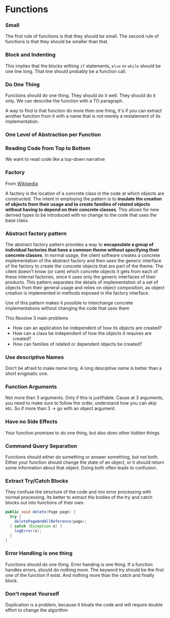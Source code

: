 # Functions

### Small

The first rule of functions is that they should be small. The second rule of functions is that they should be smaller than that.

### Block and Indenting

This implies that the blocks withing `if` statements, `else` or `while` should be one line long. That line should probably be a function call.

### Do One Thing

Functions should do one thing. They should do it well. They should do it only. We can describe the function with a TO paragraph.

A way to find is that function do more then one thing, it's if you can extract another function from it with a name that is not merely a restatement of its implementation.

### One Level of Abstraction per Function

### Reading Code from Top to Bottom

We want to read code like a top-down narrative

### Factory

From [Wikipedia](https://en.wikipedia.org/wiki/Abstract_factory_pattern)

A factory is the location of a concrete class in the code at which objects are constructed. The intent in employing the pattern is to **insulate the creation of objects from their usage and to create families of related objects without having to depend on their concrete classes**. This allows for new derived types to be introduced with no change to the code that uses the base class.

### Abstract factory pattern

The abstract factory pattern provides a way to **encapsulate a group of individual factories that have a common theme without specifying their concrete classes**. In normal usage, the client software creates a concrete implementation of the abstract factory and then uses the generic interface of the factory to create the concrete objects that are part of the theme. The client doesn't know (or care) which concrete objects it gets from each of these internal factories, since it uses only the generic interfaces of their products. This pattern separates the details of implementation of a set of objects from their general usage and relies on object composition, as object creation is implemented in methods exposed in the factory interface.

Use of this pattern makes it possible to interchange concrete implementations without changing the code that uses them

This Resolve 3 main problems

- How can an application be independent of how its objects are created?
- How can a class be independent of how the objects it requires are created?
- How can families of related or dependent objects be created?

### Use descriptive Names

Don't be afraid to make name long. A long desciptive name is better than a short enigmatic one.

### Function Arguments

Not more than 3 arguments. Only if this is justifiable. Cause at 3 arguments, you need to make sure to follow the order, understand how you can skip etc. So if more than 3 -> go with an object argument.

### Have no Side Effects

Your function promises to do one thing, but also does other *hidden* things.

### Command Query Separation

Functions should either do something or answer something, but not both. Either your function should change the state of an object, or it should return some information about that object. Doing both often leads to confusion.

### Extract Try/Catch Blocks

They confuse the structure of the code and mix error processing with normal processing. Its better to extract the bodies of the try and catch blocks out into functions of their own.

```java
public void delete(Page page) {
  try {
    deletePageAndAllReference(page);
  } catch (Exception e) {
    logError(e);
  }
}
```

### Error Handling is one thing

Functions should do one thing. Error handing is one thing. If a function handles errors, should do nothing more. The keyword try should be the first one of the function if exist. And nothing more than the catch and finally block.

### Don't repeat Yourself

Duplication is a problem, because it bloats the code and will require double effort to change the algorithm